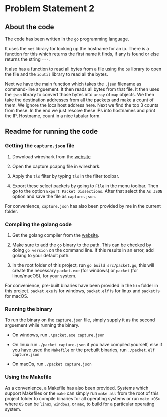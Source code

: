 # Problem Statement 2

## About the code

The code has been written in the `go` programming language.

It uses the `net` library for looking up the hostname for an ip. There is a
function for this which returns the first name it finds, if any is found or
else returns the string ` --- `.

It also has a function to read all bytes from a file using the `os` library to
open the file and the `ioutil` library to read all the bytes.

Next we have the main function which takes the `.json` filename as command-line
arguement. It then reads all bytes from that file. It then uses the `json`
library to convert those bytes into `array` of `map` objects. We then take the 
destination addresses from all the packets and make a count of them. We ignore
the localhost address here. Next we find the top 3 counts from these. In the end
we just resolve these IPs into hostnames and print the IP, Hostname, count in a
nice tabular form.


## Readme for running the code

### Getting the `capture.json` file

1. Download wireshark from the [website](https://www.wireshark.org/download.html)

2. Open the capture.pcapng file in wireshark.

3. Apply the `tls` filter by typing `tls` in the filter toolbar.

4. Export these select packets by going to `File` in the menu toolbar. Then go
   to the option `Export Packet Dissections`. After that select the `As JSON`
   option and save the file as `capture.json`.

For convenience, `capture.json` has also been provided by me in the current
folder.

### Compiling the golang code

1. Get the golang compiler from the [website](https://golang.org/dl/).

2. Make sure to add the `go` binary to the path. This can be checked by doing
   `go version` on the command line. If this results in an error, add golang to
   your default path.

3. In the root folder of this project, run `go build src/packet.go`, this will
   create the necessary `packet.exe` (for windows) or `packet` (for
   linux/macOS), for your system.

For convenience, pre-built binaries have been provided in the `bin` folder in
this project. `packet.exe` is for windows, `packet.elf` is for linux and
`packet` is for macOS.

### Running the binary

To run the binary on the `capture.json` file, simply supply it as the second
arguement while running the binary.

- On windows, run `.\packet.exe capture.json`

- On linux run `./packet capture.json` if you have compiled yourself, else if
  you have used the `Makefile` or the prebuilt binaries, run `./packet.elf
  capture.json`

- On macOs, run `./packet capture.json`

### Using the Makefile

As a convenience, a Makefile has also been provided. Systems which support
Makefiles or the `make` can simply run `make all` from the root of this project
folder to compile binaries for all operating systems or run `make <OS>` where
`OS` can be `linux`, `windows`, or `mac`, to build for a particular operating
system.

